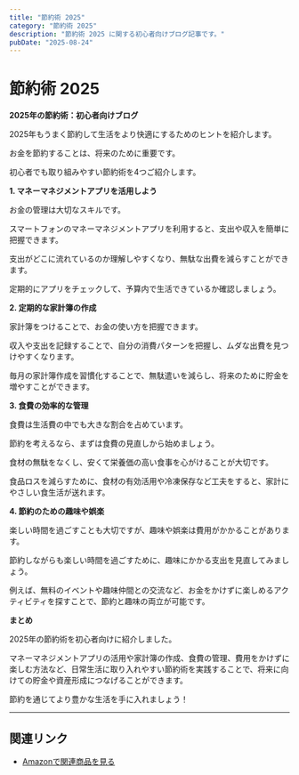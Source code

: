 ```yaml
---
title: "節約術 2025"
category: "節約術 2025"
description: "節約術 2025 に関する初心者向けブログ記事です。"
pubDate: "2025-08-24"
---
```


# 節約術 2025

**2025年の節約術：初心者向けブログ**

2025年もうまく節約して生活をより快適にするためのヒントを紹介します。

お金を節約することは、将来のために重要です。

初心者でも取り組みやすい節約術を4つご紹介します。



**1. マネーマネジメントアプリを活用しよう**

お金の管理は大切なスキルです。

スマートフォンのマネーマネジメントアプリを利用すると、支出や収入を簡単に把握できます。

支出がどこに流れているのか理解しやすくなり、無駄な出費を減らすことができます。

定期的にアプリをチェックして、予算内で生活できているか確認しましょう。



**2. 定期的な家計簿の作成**

家計簿をつけることで、お金の使い方を把握できます。

収入や支出を記録することで、自分の消費パターンを把握し、ムダな出費を見つけやすくなります。

毎月の家計簿作成を習慣化することで、無駄遣いを減らし、将来のために貯金を増やすことができます。



**3. 食費の効率的な管理**

食費は生活費の中でも大きな割合を占めています。

節約を考えるなら、まずは食費の見直しから始めましょう。

食材の無駄をなくし、安くて栄養価の高い食事を心がけることが大切です。

食品ロスを減らすために、食材の有効活用や冷凍保存など工夫をすると、家計にやさしい食生活が送れます。



**4. 節約のための趣味や娯楽**

楽しい時間を過ごすことも大切ですが、趣味や娯楽は費用がかかることがあります。

節約しながらも楽しい時間を過ごすために、趣味にかかる支出を見直してみましょう。

例えば、無料のイベントや趣味仲間との交流など、お金をかけずに楽しめるアクティビティを探すことで、節約と趣味の両立が可能です。



**まとめ**

2025年の節約術を初心者向けに紹介しました。

マネーマネジメントアプリの活用や家計簿の作成、食費の管理、費用をかけずに楽しむ方法など、日常生活に取り入れやすい節約術を実践することで、将来に向けての貯金や資産形成につなげることができます。

節約を通じてより豊かな生活を手に入れましょう！

---

## 関連リンク

- [Amazonで関連商品を見る](https://www.amazon.co.jp/s?k=%E7%AF%80%E7%B4%84%E8%A1%93+2025&tag=autowritehubai-22)
